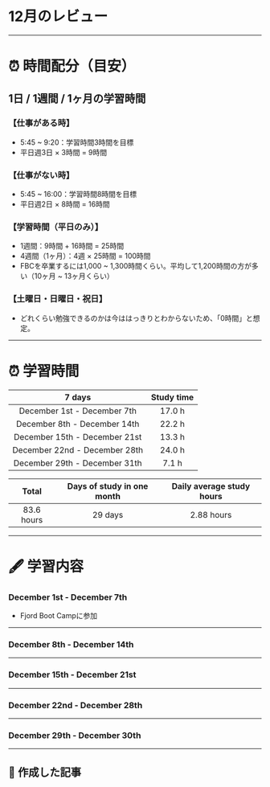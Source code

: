 # 12月のレビュー
---

# ⏰ 時間配分（目安）
## 1日 / 1週間 / 1ヶ月の学習時間
### 【仕事がある時】
- 5:45 ~ 9:20：学習時間3時間を目標
- 平日週3日 × 3時間 = 9時間

### 【仕事がない時】
- 5:45 ~ 16:00：学習時間8時間を目標
- 平日週2日 × 8時間 = 16時間

### 【学習時間（平日のみ）】
- 1週間：9時間 + 16時間 = 25時間
- 4週間（1ヶ月）：4週 × 25時間 = 100時間
- FBCを卒業するには1,000 ~ 1,300時間くらい。平均して1,200時間の方が多い（10ヶ月 ~ 13ヶ月くらい）

### 【土曜日・日曜日・祝日】
- どれくらい勉強できるのかは今ははっきりとわからないため、「0時間」と想定。

---

# ⏰ 学習時間
| 7 days | Study time |
| :---: | :---: |
| December 1st - December 7th | 17.0 h |
| December 8th - December 14th | 22.2 h |
| December 15th - December 21st | 13.3 h |
| December 22nd - December 28th | 24.0 h |
| December 29th - December 31th | 7.1 h |

| Total | Days of study in one month | Daily average study hours |
| :---: | :---: | :---: |
| 83.6 hours | 29 days | 2.88 hours |
---


# 🖋️ 学習内容
### December 1st - December 7th 
- Fjord Boot Campに参加
---


### December 8th - December 14th
---


### December 15th - December 21st
---


### December 22nd - December 28th
---


### December 29th - December 30th
---


## 📰 作成した記事
